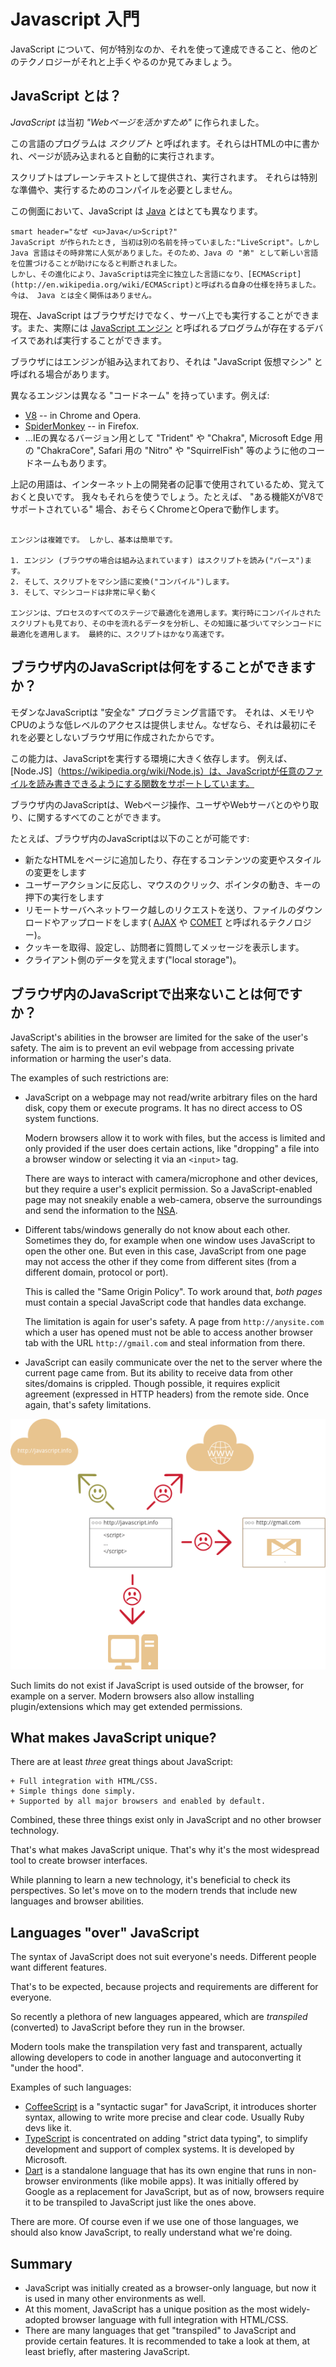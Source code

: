 # Javascript 入門

JavaScript について、何が特別なのか、それを使って達成できること、他のどのテクノロジーがそれと上手くやるのか見てみましょう。

## JavaScript とは？

*JavaScript* は当初 *"Webページを活かすため"* に作られました。

この言語のプログラムは *スクリプト* と呼ばれます。それらはHTMLの中に書かれ、ページが読み込まれると自動的に実行されます。

スクリプトはプレーンテキストとして提供され、実行されます。 それらは特別な準備や、実行するためのコンパイルを必要としません。

この側面において、JavaScript は [Java](http://en.wikipedia.org/wiki/Java) とはとても異なります。

```
smart header="なぜ <u>Java</u>Script?"
JavaScript が作られたとき, 当初は別の名前を持っていました:"LiveScript"。しかし Java 言語はその時非常に人気がありました。そのため、Java の "弟" として新しい言語を位置づけることが助けになると判断されました。
しかし、その進化により、JavaScriptは完全に独立した言語になり、[ECMAScript](http://en.wikipedia.org/wiki/ECMAScript)と呼ばれる自身の仕様を持ちました。今は、 Java とは全く関係はありません。
```

現在、JavaScript はブラウザだけでなく、サーバ上でも実行することができます。また、実際には [JavaScript エンジン](https://en.wikipedia.org/wiki/JavaScript_engine) と呼ばれるプログラムが存在するデバイスであれば実行することができます。

ブラウザにはエンジンが組み込まれており、それは "JavaScript 仮想マシン" と呼ばれる場合があります。

異なるエンジンは異なる "コードネーム" を持っています。例えば:

- [V8](https://en.wikipedia.org/wiki/V8_(JavaScript_engine)) -- in Chrome and Opera.
- [SpiderMonkey](https://en.wikipedia.org/wiki/SpiderMonkey) -- in Firefox.
- ...IEの異なるバージョン用として "Trident" や "Chakra", Microsoft Edge 用の "ChakraCore", Safari 用の "Nitro" や "SquirrelFish" 等のように他のコードネームもあります。

上記の用語は、インターネット上の開発者の記事で使用されているため、覚えておくと良いです。 我々もそれらを使うでしょう。たとえば、 "ある機能XがV8でサポートされている" 場合、おそらくChromeとOperaで動作します。

```smart header="エンジンはどのように動く?"

エンジンは複雑です。 しかし、基本は簡単です。

1. エンジン (ブラウザの場合は組み込まれています) はスクリプトを読み("パース")ます。
2. そして、スクリプトをマシン語に変換("コンパイル")します。
3. そして、マシンコードは非常に早く動く

エンジンは、プロセスのすべてのステージで最適化を適用します。実行時にコンパイルされたスクリプトも見ており、その中を流れるデータを分析し、その知識に基づいてマシンコードに最適化を適用します。 最終的に、スクリプトはかなり高速です。
```

## ブラウザ内のJavaScriptは何をすることができますか？

モダンなJavaScriptは "安全な" プログラミング言語です。
それは、メモリやCPUのような低レベルのアクセスは提供しません。なぜなら、それは最初にそれを必要としないブラウザ用に作成されたからです。

この能力は、JavaScriptを実行する環境に大きく依存します。 例えば、[Node.JS]（https://wikipedia.org/wiki/Node.js）は、JavaScriptが任意のファイルを読み書きできるようにする関数をサポートしています。

ブラウザ内のJavaScriptは、Webページ操作、ユーザやWebサーバとのやり取り、に関するすべてのことができます。

たとえば、ブラウザ内のJavaScriptは以下のことが可能です:

- 新たなHTMLをページに追加したり、存在するコンテンツの変更やスタイルの変更をします
- ユーザーアクションに反応し、マウスのクリック、ポインタの動き、キーの押下の実行をします
- リモートサーバへネットワーク越しのリクエストを送り、ファイルのダウンロードやアップロードをします( [AJAX](https://en.wikipedia.org/wiki/Ajax_(programming)) や [COMET](https://en.wikipedia.org/wiki/Comet_(programming)) と呼ばれるテクノロジー)。
- クッキーを取得、設定し、訪問者に質問してメッセージを表示します。
- クライアント側のデータを覚えます("local storage")。


## ブラウザ内のJavaScriptで出来ないことは何ですか？

JavaScript's abilities in the browser are limited for the sake of the user's safety. The aim is to prevent an evil webpage from accessing private information or harming the user's data.

The examples of such restrictions are:

- JavaScript on a webpage may not read/write arbitrary files on the hard disk, copy them or execute programs. It has no direct access to OS system functions.

    Modern browsers allow it to work with files, but the access is limited and only provided if the user does certain actions, like "dropping" a file into a browser window or selecting it via an `<input>` tag.

    There are ways to interact with camera/microphone and other devices, but they require a user's explicit permission. So a JavaScript-enabled page may not sneakily enable a web-camera, observe the surroundings and send the information to the [NSA](https://en.wikipedia.org/wiki/National_Security_Agency).
- Different tabs/windows generally do not know about each other. Sometimes they do, for example when one window uses JavaScript to open the other one. But even in this case, JavaScript from one page may not access the other if they come from different sites (from a different domain, protocol or port).

    This is called the "Same Origin Policy". To work around that, *both pages* must contain a special JavaScript code that handles data exchange.

    The limitation is again for user's safety. A page from `http://anysite.com` which a user has opened must not be able to access another browser tab with the URL `http://gmail.com` and steal information from there.
- JavaScript can easily communicate over the net to the server where the current page came from. But its ability to receive data from other sites/domains is crippled. Though possible, it requires explicit agreement (expressed in HTTP headers) from the remote side. Once again, that's safety limitations.

![](limitations.png)

Such limits do not exist if JavaScript is used outside of the browser, for example on a server. Modern browsers also allow installing plugin/extensions which may get extended permissions.

## What makes JavaScript unique?

There are at least *three* great things about JavaScript:

```compare
+ Full integration with HTML/CSS.
+ Simple things done simply.
+ Supported by all major browsers and enabled by default.
```

Combined, these three things exist only in JavaScript and no other browser technology.

That's what makes JavaScript unique. That's why it's the most widespread tool to create browser interfaces.

While planning to learn a new technology, it's beneficial to check its perspectives. So let's move on to the modern trends that include new languages and browser abilities.


## Languages "over" JavaScript

The syntax of JavaScript does not suit everyone's needs. Different people want different features.

That's to be expected, because projects and requirements are different for everyone.

So recently a plethora of new languages appeared, which are *transpiled* (converted) to JavaScript before they run in the browser.

Modern tools make the transpilation very fast and transparent, actually allowing developers to code in another language and autoconverting it "under the hood".

Examples of such languages:

- [CoffeeScript](http://coffeescript.org/) is a "syntactic sugar" for JavaScript, it introduces shorter syntax, allowing to write more precise and clear code. Usually Ruby devs like it.
- [TypeScript](http://www.typescriptlang.org/) is concentrated on adding "strict data typing", to simplify development and support of complex systems. It is developed by Microsoft.
- [Dart](https://www.dartlang.org/) is a standalone language that has its own engine that runs in non-browser environments (like mobile apps). It was initially offered by Google as a replacement for JavaScript, but as of now, browsers require it to be transpiled to JavaScript just like the ones above.

There are more. Of course even if we use one of those languages, we should also know JavaScript, to really understand what we're doing.

## Summary

- JavaScript was initially created as a browser-only language, but now it is used in many other environments as well.
- At this moment, JavaScript has a unique position as the most widely-adopted browser language with full integration with HTML/CSS.
- There are many languages that get "transpiled" to JavaScript and provide certain features. It is recommended to take a look at them, at least briefly, after mastering JavaScript.
